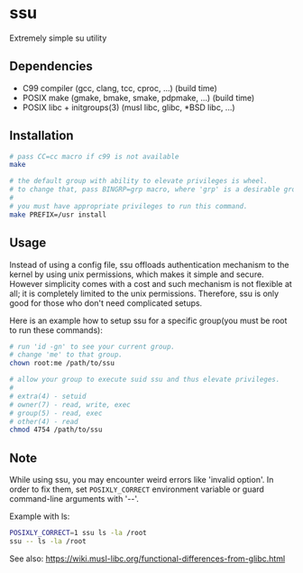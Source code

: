 # ssu

Extremely simple su utility

## Dependencies

* C99 compiler (gcc, clang, tcc, cproc, ...) (build time)
* POSIX make (gmake, bmake, smake, pdpmake, ...) (build time)
* POSIX libc + initgroups(3) (musl libc, glibc, *BSD libc, ...)

## Installation

```sh
# pass CC=cc macro if c99 is not available
make

# the default group with ability to elevate privileges is wheel.
# to change that, pass BINGRP=grp macro, where 'grp' is a desirable group.
#
# you must have appropriate privileges to run this command.
make PREFIX=/usr install
```

## Usage

Instead of using a config file, ssu offloads authentication mechanism to the
kernel by using unix permissions, which makes it simple and secure. However
simplicity comes with a cost and such mechanism is not flexible at all; it is
completely limited to the unix permissions. Therefore, ssu is only good for
those who don't need complicated setups.

Here is an example how to setup ssu for a specific group(you must be root to
run these commands):

```sh
# run 'id -gn' to see your current group.
# change 'me' to that group.
chown root:me /path/to/ssu

# allow your group to execute suid ssu and thus elevate privileges.
#
# extra(4) - setuid
# owner(7) - read, write, exec
# group(5) - read, exec
# other(4) - read
chmod 4754 /path/to/ssu
```

## Note

While using ssu, you may encounter weird errors like 'invalid option'. In order
to fix them, set `POSIXLY_CORRECT` environment variable or guard command-line
arguments with '--'.

Example with ls:

```sh
POSIXLY_CORRECT=1 ssu ls -la /root
ssu -- ls -la /root
```

See also: https://wiki.musl-libc.org/functional-differences-from-glibc.html
